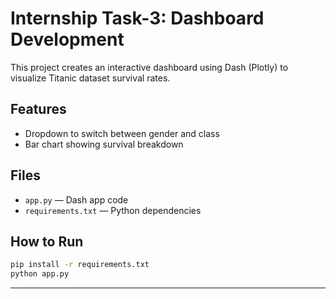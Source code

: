
# Internship Task-3: Dashboard Development

This project creates an interactive dashboard using Dash (Plotly) to visualize Titanic dataset survival rates.

## Features
- Dropdown to switch between gender and class
- Bar chart showing survival breakdown

## Files
- `app.py` — Dash app code
- `requirements.txt` — Python dependencies

## How to Run
```bash
pip install -r requirements.txt
python app.py
```

---
